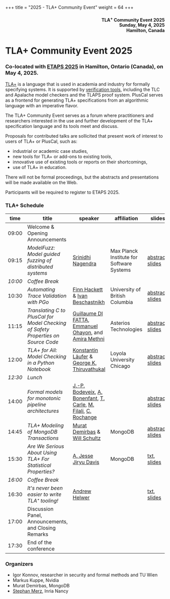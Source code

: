 +++
title = "2025 - TLA+ Community Event"
weight = 64
+++

<div align="right">
<h4>

TLA<sup>+</sup> Community Event 2025<br>
Sunday, May 4, 2025<br>
Hamilton, Canada<br>
</h4>
</div>

# TLA+ Community Event 2025



### Co-located with [ETAPS 2025](https://etaps.org/2025/) in Hamilton, Ontario (Canada), on May 4, 2025.

[TLA+](https://lamport.azurewebsites.net/tla/tla.html) is a language that
is used in academia and industry for formally specifying systems. It is
supported by [verification tools](https://lamport.azurewebsites.net/tla/tools.html), including the TLC and Apalache model checkers and the TLAPS proof system.
PlusCal serves as a frontend for generating TLA+ specifications from an
algorithmic language with an imperative flavor.

The TLA+ Community Event serves as a forum where practitioners and
researchers interested in the use and further development of the
TLA+ specification language and its tools meet and discuss.

Proposals for contributed talks are sollicited that present work of
interest to users of TLA+ or PlusCal, such as:

* industrial or academic case studies,
* new tools for TLA+ or add-ons to existing tools,
* innovative use of existing tools or reports on their shortcomings,
* use of TLA+ in education.

There will not be formal proceedings, but the abstracts and presentations will be made available on the Web.

Participants will be required to register to ETAPS 2025.

### TLA+ Schedule

| time | title  | speaker | affiliation | slides | recording |
|------|--------|---------|--------|------------|-----|
| 09:00 | Welcome & Opening Announcements | | | | |
| 09:15 | *ModelFuzz: Model guided fuzzing of distributed systems* | [Srinidhi Nagendra](https://www.srinidhin.com) | Max Planck Institute for Software Systems | [abstract](nagendra.pdf), [slides](nagendra-slides.pdf) | [video](https://youtu.be/DO8MvouV29M) |
| _10:00_ | *Coffee Break* | | | | |
| 10:30 | *Automating Trace Validation with PGo* | [Finn Hackett](https://fhackett.com) & [Ivan Beschastnikh](https://www.cs.ubc.ca/~bestchai/) | University of British Columbia | [abstract](hackett.pdf), [slides](hackett-slides.pdf) | [video](https://youtu.be/MLvLQ4p9je4) |
| 11:15 | *Translating C to PlusCal for Model Checking of Safety Properties on Source Code* | [Guillaume DI FATTA](https://www.linkedin.com/in/guillaume-di-fatta-0441a3253/), [Emmanuel Ohayon](https://scholar.google.fr/citations?user=nYVf510AAAAJ&hl=fr), and [Amira Methni](https://dblp.org/pid/167/5040.html)| Asterios Technologies | [abstract](di-fatta.pdf), [slides](di-fatta-slides.pdf) | [video](https://youtu.be/0A5qMWvFgdI), [Q&A](https://youtu.be/NgYIS02EUnI) |
| 12:00 | *TLA+ for All: Model Checking in a Python Notebook* | [Konstantin Läufer](https://laufer.cs.luc.edu) & [George K. Thiruvathukal](https://gkt.sh) | Loyola University Chicago | [abstract](laufer.pdf), [slides](laufer-slides.pdf) |[video](https://youtu.be/726oDQQRxBQ) |
| _12:30_ | *Lunch* | | | | |
| 14:00 | *Formal models for monotonic pipeline architectures* | [J.-P. Bodeveix](https://dblp.org/pid/97/1837.html), [A. Bonenfant](https://scholar.google.fr/citations?user=8k2MVLYAAAAJ&hl=fr), [T. Carle](https://scholar.google.fr/citations?user=3iKALIoAAAAJ&hl=sr), [M. Filali](https://dblp.org/pid/60/599.html), [C. Rochange](https://www.irit.fr/~Christine.Rochange/) | | [abstract](filali.pdf), [slides](filali-slides.pdf) | [video](https://youtu.be/6mTGeNVkKZo) |
| 14:45 | *TLA+ Modeling of MongoDB Transactions* | [Murat Demirbas](https://www.linkedin.com/in/murat-demirbas-distributolog-a2233b176/) & [Will Schultz](https://www.linkedin.com/in/william-schultz-a22714a2/) | MongoDB | [abstract](demirbas.pdf), [slides](demirbas-slides.pdf) | [video](https://youtu.be/fIWUo4gzvNE) |
| 15:30 | *Are We Serious About Using TLA+ For Statistical Properties?* | [A. Jesse Jiryu Davis](https://emptysqua.re) | MongoDB | [txt](davis.txt), [slides](davis-slides.pdf) | [video](https://youtu.be/Wekywox2Ghk) |
| _16:00_ | *Coffee Break* | | | | |
| 16:30 | *It's never been easier to write TLA⁺ tooling!* | [Andrew Helwer](https://www.linkedin.com/in/ahelwer/) | | [txt](helwer.txt), [slides](helwer-slides.odp) | [video](https://youtu.be/KrhZebeRn90) |
| 17:00 | Discussion Panel, Announcements, and Closing Remarks | | | | |
| 17:30 | End of the conference | | | | |

### Organizers
* Igor Konnov, researcher in security and formal methods and TU Wien
* Markus Kuppe, Nvidia
* Murat Demirbas, MongoDB
* [Stephan Merz](https://members.loria.fr/SMerz/), Inria Nancy
